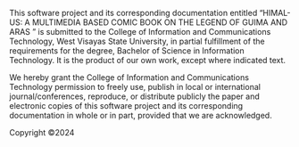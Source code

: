 This software project and its corresponding documentation entitled “HIMAL-US: A MULTIMEDIA BASED COMIC BOOK ON THE LEGEND OF GUIMA AND ARAS ” is submitted to the College of Information and Communications Technology, West Visayas State University, in partial fulfillment of the requirements for the degree, Bachelor of Science in Information Technology. It is the product of our own work, except where indicated text.

We hereby grant the College of Information and Communications Technology permission to freely use, publish in local or international journal/conferences, reproduce, or distribute publicly the paper and electronic copies of this software project and its corresponding documentation in whole or in part, provided that we are acknowledged.

Copyright ©2024
